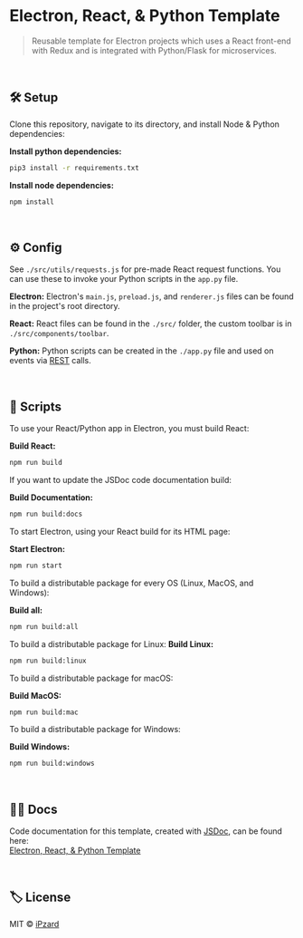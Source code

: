 # Electron, React, & Python Template
> Reusable template for Electron projects which uses a React front-end with Redux and is integrated with Python/Flask for microservices.

<br>

## 🛠️ Setup
Clone this repository, navigate to its directory, and install Node & Python dependencies:

**Install python dependencies:**
```bash
pip3 install -r requirements.txt
```

**Install node dependencies:**
```bash
npm install
```

<br>

## ⚙️ Config
See `./src/utils/requests.js` for pre-made React request functions. You can use these to invoke your Python scripts in the `app.py` file.

**Electron:** Electron's `main.js`, `preload.js`, and `renderer.js` files can be found in the project's root directory.

**React:** React files can be found in the `./src/` folder, the custom toolbar is in `./src/components/toolbar`.

**Python:** Python scripts can be created in the `./app.py` file and used on events via [REST](https://developer.mozilla.org/en-US/docs/Glossary/REST) calls.

<br>

## 📜 Scripts
To use your React/Python app in Electron, you must build React:

**Build React:**
```bash
npm run build
```

If you want to update the JSDoc code documentation build:

**Build Documentation:**
```bash
npm run build:docs
```

To start Electron, using your React build for its HTML page:

**Start Electron:**
```bash
npm run start
```

To build a distributable package for every OS (Linux, MacOS, and Windows):

**Build all:**
```bash
npm run build:all
```

To build a distributable package for Linux:
**Build Linux:**
```bash
npm run build:linux
```


To build a distributable package for macOS:

**Build MacOS:**
```bash
npm run build:mac
```

To build a distributable package for Windows:

**Build Windows:**
```bash
npm run build:windows
```
<br>

## 🐱‍👓 Docs
Code documentation for this template, created with [JSDoc](https://github.com/jsdoc/jsdoc), can be found here:<br>
[Electron, React, & Python Template](https://ipzard.github.io/electron-react-python-template/)

<br>

## 🏷️ License
MIT © [iPzard](https://github.com/iPzard/electron-react-python-template/blob/master/LICENSE)